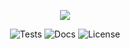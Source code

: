 <p align="center">
  <img src="https://user-images.githubusercontent.com/44405438/115976379-f20bea80-a586-11eb-9a2b-7100e124e79e.png" />
</p>

<p align="center">
<img alt="Tests" src="https://github.com/awtkns/fastapi-crudrouter/workflows/Python%20application/badge.svg" />
<img alt="Docs" src="https://github.com/awtkns/fastapi-crudrouter/workflows/docs/badge.svg" />
  <img alt="License" src="https://img.shields.io/github/license/awtkns/fastapi-crudrouter?color=%2334D058" />
</p>
